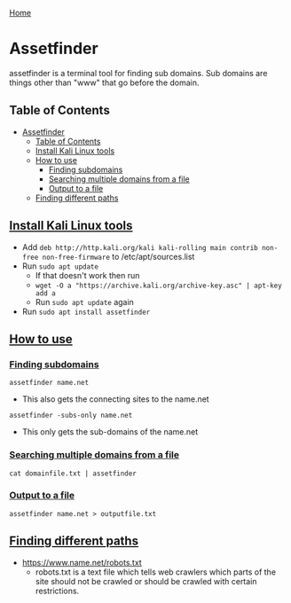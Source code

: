 [Home](../README.md)

# Assetfinder
assetfinder is a terminal tool for finding sub domains. Sub domains are things other than "www" that go before the domain.

## Table of Contents
<!-- TOC -->

- [Assetfinder](#assetfinder)
	- [Table of Contents](#table-of-contents)
	- [Install Kali Linux tools](#install-kali-linux-tools)
	- [How to use](#how-to-use)
		- [Finding subdomains](#finding-subdomains)
		- [Searching multiple domains from a file](#searching-multiple-domains-from-a-file)
		- [Output to a file](#output-to-a-file)
	- [Finding different paths](#finding-different-paths)

<!-- /TOC -->

## [Install Kali Linux tools](#table-of-contents)
- Add `deb http://http.kali.org/kali kali-rolling main contrib non-free non-free-firmware` to /etc/apt/sources.list
- Run `sudo apt update`
  - If that doesn't work then run
  - `wget -O a "https://archive.kali.org/archive-key.asc" | apt-key add a`
  - Run `sudo apt update` again
- Run `sudo apt install assetfinder`

## [How to use](#table-of-contents)

### [Finding subdomains](#table-of-contents)
`assetfinder name.net`
- This also gets the connecting sites to the name.net

`assetfinder -subs-only name.net`
- This only gets the sub-domains of the name.net

### [Searching multiple domains from a file](#table-of-contents)
`cat domainfile.txt | assetfinder`

### [Output to a file](#table-of-contents)
`assetfinder name.net > outputfile.txt`

## [Finding different paths](#table-of-contents)
- https://www.name.net/robots.txt
  - robots.txt is a text file which tells web crawlers which parts of the site should not be crawled or should be crawled with certain restrictions.